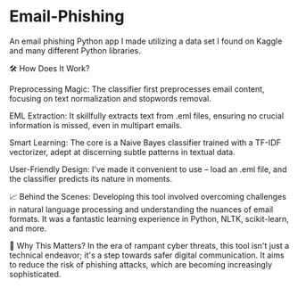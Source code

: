 # Email-Phishing
An email phishing Python app I made utilizing a data set I found on Kaggle and many different Python libraries.


🛠️ How Does It Work?

Preprocessing Magic: The classifier first preprocesses email content, focusing on text normalization and stopwords removal.

EML Extraction: It skillfully extracts text from .eml files, ensuring no crucial information is missed, even in multipart emails.

Smart Learning: The core is a Naive Bayes classifier trained with a TF-IDF vectorizer, adept at discerning subtle patterns in textual data.

User-Friendly Design: I've made it convenient to use – load an .eml file, and the classifier predicts its nature in moments.

📈 Behind the Scenes:
Developing this tool involved overcoming challenges in natural language processing and understanding the nuances of email formats. It was a fantastic learning experience in Python, NLTK, scikit-learn, and more.

🎯 Why This Matters?
In the era of rampant cyber threats, this tool isn't just a technical endeavor; it's a step towards safer digital communication. It aims to reduce the risk of phishing attacks, which are becoming increasingly sophisticated.
